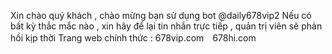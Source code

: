 Xin chào quý khách , chào mừng bạn sử dụng bot @daily678vip2
Nếu có bất kỳ thắc mắc nào , xin hãy để lại tin nhắn trực tiếp , quản trị viên sẽ phản hồi kịp thời 
Trang web chính thức : 678vip.com　678hi.com
